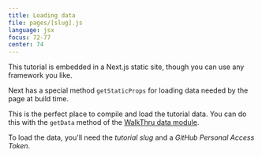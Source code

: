 ```yaml
---
title: Loading data
file: pages/[slug].js
language: jsx
focus: 72-77
center: 74
---
```


This tutorial is embedded in a Next.js static site, though you can use any framework you like.

Next has a special method `getStaticProps` for loading data needed by the page at build time. 

This is the perfect place to compile and load the tutorial data. You can do this with the `getData` method of the [WalkThru data module](https://github.com/walkthru/data).

To load the data, you'll need the *tutorial slug* and a *GitHub Personal Access Token*.
